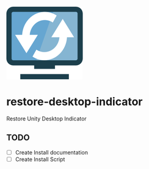 ![Restore Desktop Indicator Logo](https://raw.githubusercontent.com/scaamanho/restore-desktop-indicator/master/logo.svg.png)
# restore-desktop-indicator
Restore Unity Desktop Indicator


## TODO
* [ ] Create Install documentation 
* [ ] Create Install Script
